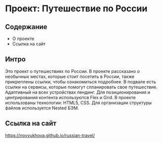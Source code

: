 # Проект: Путешествие по России

## Содержание
* О проекте
* Ссылка на сайт

## Интро

Это проект о путешествиях по России. В проекте рассказано о необычных местах, которые стоит посетить в России, также прикреплены ссылки, чтобы ознакомиться подробнее. В подвале есть ссылки на сервисы, которые помогут спланировать свое путешествие.
Адаптивный на всех устройствах лендинг. Для позиционирования и центрирования контента используются Flex и Grid. В проекте использованы технологии: HTML5, CSS. Для организации структуры файлов используется Nested БЭМ. 

## Ссылка на сайт

https://novyukhova.github.io/russian-travel/
